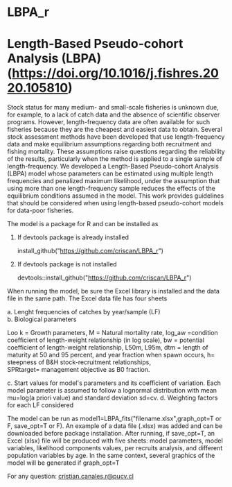 # LBPA_r

# Length-Based Pseudo-cohort Analysis (LBPA) (https://doi.org/10.1016/j.fishres.2020.105810)

Stock status for many medium- and small-scale fisheries is unknown due, for example, to a lack of catch data and the absence of scientific observer programs. However, length-frequency data are often available for such fisheries because they are the cheapest and easiest data to obtain. Several stock assessment methods have been developed that use length-frequency data and make equilibrium assumptions regarding both recruitment and fishing mortality. These assumptions raise questions regarding the reliability of the results, particularly when the method is applied to a single sample of length-frequency. We developed a Length-Based Pseudo-cohort Analysis (LBPA) model whose parameters can be estimated using multiple length frequencies and penalized maximum likelihood, under the assumption that using more than one length-frequency sample reduces the effects of the equilibrium conditions assumed in the model. This work provides guidelines that should be considered when using length-based pseudo-cohort models for data-poor fisheries.

The model is a package for R and can be installed as

1. If devtools package is already installed
   
   install_github("https://github.com/criscan/LBPA_r")

3. If devtools package is not installed

   devtools::install_github("https://github.com/criscan/LBPA_r")

When running the model,  be sure the Excel library is installed and the data file in the same path. The Excel data file has four sheets    

a. Lenght frequencies of catches by year/sample (LF)     
b. Biological parameters    

   Loo	k	= Growth parameters,
   M	= Natural mortality rate,
   log_aw =condition coefficient of length-weight relationship (in log scale),
   bw = potential coefficient of length-weight relationship,
   L50m,	L95m,	dtm = length of maturity at 50 and 95 percent, and year fraction when spawn occurs,	
   h= steepness of B&H stock-recruitment relationships, 	
   SPRtarget= management objective as B0 fraction.

c. Start values for model's parameters and its coefficient of variation. Each model parameter is assumed to follow a lognormal distribution with mean mu=log(a priori value) and standard deviation sd=cv.
d. Weighting factors for each LF considered    

The model can be run as model1=LBPA_fits("filename.xlsx",graph_opt=T or F, save_opt=T or F). An example of a data file (.xlsx) was added and can be downloaded before package installation. After running, if save_opt=T, an Excel (xlsx) file will be produced with five sheets: model parameters, model variables, likelihood components values, per recruits analysis, and different population variables by age. In the same context, several graphics of the model will be generated if graph_opt=T

For any question: cristian.canales.r@pucv.cl
